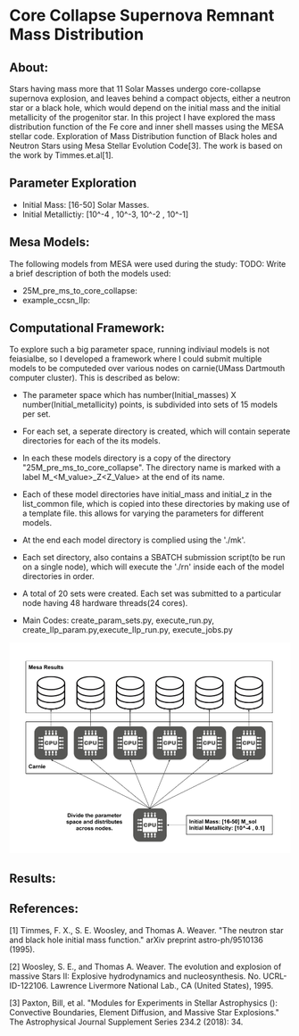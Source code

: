 # Core Collapse Supernova Remnant Mass Distribution

## About:
Stars having mass more that 11 Solar Masses undergo core-collapse supernova explosion, and leaves behind a compact objects, either a neutron star or a black hole, which would depend on the initial mass and the initial metallicity of the progenitor star.
In this project I have explored the mass distribution function of the Fe core and inner shell masses using the MESA stellar code.
Exploration of Mass Distribution function of Black holes and Neutron Stars using Mesa Stellar Evolution Code[3]. The work is based on the work by Timmes.et.al[1].

## Parameter Exploration
- Initial Mass: [16-50] Solar Masses.
- Initial Metallictiy: [10^-4 , 10^-3, 10^-2 , 10^-1]

## Mesa Models:
The following models from MESA were used during the study:
TODO: Write a brief description of both the models used:
- 25M_pre_ms_to_core_collapse:
- example_ccsn_IIp:

## Computational Framework:
To explore such a big parameter space, running indiviaul models is not feiasialbe, so I developed a framework where I could submit multiple models to be computeded over various nodes on carnie(UMass Dartmouth computer cluster). This is described as below:

- The parameter space which has number(Initial_masses) X number(Initial_metallicity) points, is subdivided into sets of 15 models  per set.
- For each set, a seperate directory is created, which will contain seperate directories for each of the its models.
- In each these models directory is a copy of the directory "25M_pre_ms_to_core_collapse". The directory name is marked with a label M_<M_value>_Z<Z_Value> at the end of its name.
- Each of these model directories have initial_mass and initial_z in the list_common file, which is copied into these directories by making use of a template file. this allows for varying the parameters for different models.
- At the end each model directory is complied using the './mk'.

- Each set directory, also contains a SBATCH submission script(to be run on a single node), which will execute the './rn' inside each of the model directories in order.

- A total of 20 sets were created. Each set was submitted to a particular node having 48 hardware threads(24 cores).

- Main Codes: create_param_sets.py, execute_run.py, create_IIp_param.py,execute_IIp_run.py, execute_jobs.py

![FrameWork](https://raw.githubusercontent.com/vishaltiwari/CCSN_rem_mass_dis/master/images/Framework_astro_project.png)


## Results:

## References:
[1] Timmes, F. X., S. E. Woosley, and Thomas A. Weaver. "The neutron star and black hole initial mass function." arXiv preprint astro-ph/9510136 (1995). 

[2] Woosley, S. E., and Thomas A. Weaver. The evolution and explosion of massive Stars II: Explosive hydrodynamics and nucleosynthesis. No. UCRL-ID-122106. Lawrence Livermore National Lab., CA (United States), 1995. 

[3] Paxton, Bill, et al. "Modules for Experiments in Stellar Astrophysics (): Convective Boundaries, Element Diffusion, and Massive Star Explosions." The Astrophysical Journal Supplement Series 234.2 (2018): 34.
